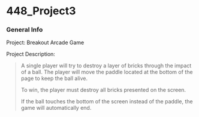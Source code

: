 # 448_Project3

### General Info

Project: Breakout Arcade Game

Project Description: 

  >A single player will try to destroy a layer of bricks through the impact of a ball. The player will move the paddle located at the bottom of the page to keep the ball alive. 
  >
  >To win, the player must destroy all bricks presented on the screen.
  >
  >If the ball touches the bottom of the screen instead of the paddle, the game will automatically end. 

